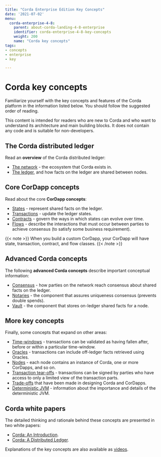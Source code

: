 ```yaml
---
title: "Corda Enterprise Edition Key Concepts"
date: '2021-07-02'
menu:
  corda-enterprise-4-8:
    parent: about-corda-landing-4-8-enterprise
    identifier: corda-enterprise-4-8-key-concepts
    weight: 200
    name: "Corda key concepts"
tags:
- concepts
- enterprise
- key

---
```


# Corda key concepts

Familiarize yourself with the key concepts and features of the Corda platform in the information listed below. You should follow the suggested order of reading.

This content is intended for readers who are new to Corda and who want to understand its architecture and main building blocks. It does not contain any code and is suitable for non-developers.

## The Corda distributed ledger

Read an **overview** of the Corda distributed ledger:

* [The network](../key-concepts-ecosystem.md) - the ecosystem that Corda exists in.
* [The ledger](../key-concepts-ledger.md), and how facts on the ledger are shared between nodes.

## Core CorDapp concepts

Read about the core **CorDapp concepts**:

* [States](../key-concepts-states.md) - represent shared facts on the ledger.
* [Transactions](../key-concepts-transactions.md) - update the ledger states.
* [Contracts](../key-concepts-contracts.md) - govern the ways in which states can evolve over time.
* [Flows](../key-concepts-flows.md) - describe the interactions that must occur between parties to achieve consensus (to satisfy some business requirement).

{{< note >}}
When you build a custom CorDapp, your CorDapp will have state, transaction, contract, and flow classes.
{{< /note >}}

## Advanced Corda concepts

The following **advanced Corda concepts** describe important conceptual information:

* [Consensus](../key-concepts-consensus.md) - how parties on the network reach consensus about shared facts on the ledger.
* [Notaries](../key-concepts-notaries.md) - the component that assures uniqueness consensus (prevents double spends).
* [Vault](../key-concepts-vault.md) - the component that stores on-ledger shared facts for a node.

## More key concepts

Finally, some concepts that expand on other areas:

* [Time-windows](../key-concepts-time-windows.md) - transactions can be validated as having fallen after, before or within a particular time-window.
* [Oracles](../key-concepts-oracles.md) - transactions can include off-ledger facts retrieved using Oracles.
* [Nodes](../key-concepts-node.md) - each node contains an instance of Corda, one or more CorDapps, and so on.
* [Transaction tear-offs](../key-concepts-tearoffs.md) - transactions can be signed by parties who have access to only a limited view of the transaction parts.
* [Trade-offs](../key-concepts-tradeoffs.md) that have been made in designing Corda and CorDapps.
* [Deterministic JVM](../key-concepts-djvm.md) - information about the importance and details of the deterministic JVM.

## Corda white papers

The detailed thinking and rationale behind these concepts are presented in two white papers:

* [Corda: An Introduction](https://www.r3.com/white-papers/the-corda-platform-an-introduction-whitepaper/).
* [Corda: A Distributed Ledger](https://www.r3.com/white-papers/corda-technical-whitepaper/).

Explanations of the key concepts are also available as [videos](https://vimeo.com/album/4555732/).